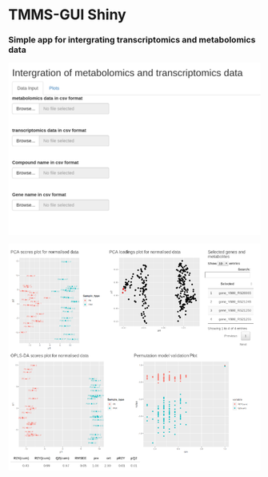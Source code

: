 
# TMMS-GUI Shiny

### Simple app for intergrating transcriptomics and metabolomics data

![image](https://github.com/flolai/MSc_shiny/blob/master/app_graphics/Front_page.png?raw=true)

![image](https://github.com/flolai/MSc_shiny/blob/master/app_graphics/plot_area.png?raw=true)

